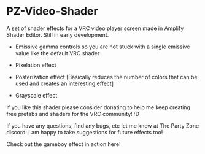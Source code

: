 # PZ-Video-Shader
A set of shader effects for a VRC video player screen made in Amplify Shader Editor. Still in early development. 

- Emissive gamma controls so you are not stuck with a single emissive value like the default VRC shader

- Pixelation effect

- Posterization effect [Basically reduces the number of colors that can be used and creates an interesting effect]

- Grayscale effect

If you like this shader please consider donating to help me keep creating free prefabs and shaders for the VRC community! :D

If you have any questions, find any bugs, etc let me know at The Party Zone discord! I am happy to take suggestions for future effects too!

Check out the gameboy effect in action here!
